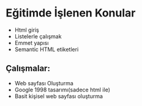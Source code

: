 # Eğitimde İşlenen Konular
- Html giriş
- Listelerle çalışmak
- Emmet yapısı
- Semantic HTML etiketleri

 ## Çalışmalar:
- Web sayfası Oluşturma
- Google 1998 tasarımı(sadece html ile)
- Basit kişisel web sayfası oluşturma 